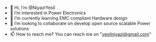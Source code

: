 - 👋 Hi, I’m @NiyaziYesil
- 👀 I’m interested in Power Electronics
- 🌱 I’m currently learning EMC compliant Hardware design
- 💞️ I’m looking to collaborate on develop open source scalable Power solutions
- 📫 How to reach me? You can reach me on "yesilniyazi@gmail.com"

<!---
NiyaziYesil/NiyaziYesil is a ✨ special ✨ repository because its `README.md` (this file) appears on your GitHub profile.
You can click the Preview link to take a look at your changes.
--->
